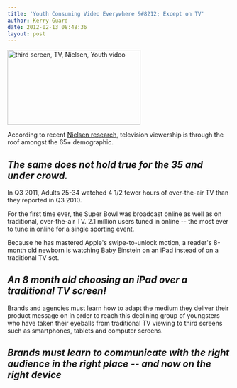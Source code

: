 ```yaml
---
title: 'Youth Consuming Video Everywhere &#8212; Except on TV'
author: Kerry Guard
date: 2012-02-13 08:48:36
layout: post
---
```

<img class="alignleft size-medium wp-image-540" title="iPad TV viewing" src="http://mkgmediagroup.com/wp-content/uploads/2012/02/itunes_endstate_201103111-300x169.jpg" alt="third screen, TV, Nielsen, Youth video" width="300" height="169" />

According to recent <a href="http://www.nytimes.com/2012/02/09/business/media/young-people-are-watching-but-less-often-on-tv.html" target="_blank">Nielsen research</a>, television viewership is through the roof amongst the 65+ demographic.
<h2><em>The same does not hold true for the 35 and under crowd.</em></h2>
In Q3 2011, Adults 25-34 watched 4 1/2 fewer hours of over-the-air TV than they reported in Q3 2010.

For the first time ever, the Super Bowl was broadcast online as well as on traditional, over-the-air TV. 2.1 million users tuned in online -- the most ever to tune in online for a single sporting event.

Because he has mastered Apple's swipe-to-unlock motion, a reader's 8-month old newborn is watching Baby Einstein on an iPad instead of on a traditional TV set.
<h2><em>An 8 month old choosing an iPad over a traditional TV screen!</em></h2>
Brands and agencies must learn how to adapt the medium they deliver their product message on in order to reach this declining group of youngsters who have taken their eyeballs from traditional TV viewing to third screens such as smartphones, tablets and computer screens.
<h2><em>Brands must learn to communicate with the right audience in the right place -- and now on the right device</em></h2>

